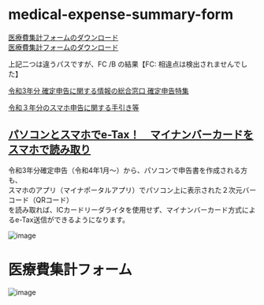 # medical-expense-summary-form

[医療費集計フォームのダウンロード](https://www.keisan.nta.go.jp/r3/syotoku/img/template/iryouhi_form_v3.xlsx)\
[医療費集計フォームのダウンロード](https://www.nta.go.jp/taxes/shiraberu/shinkoku/tokushu/iryouhi_form_v3.xlsx)

上記二つは違うパスですが、FC /B の結果【FC: 相違点は検出されませんでした】

[令和3年分 確定申告に関する情報の総合窓口 確定申告特集](https://www.nta.go.jp/taxes/shiraberu/shinkoku/tokushu/iryouhi-download.htm)

[令和３年分のスマホ申告に関する手引き等](https://www.nta.go.jp/taxes/shiraberu/shinkoku/tebiki/2021/kisairei/sp/index.htm)

## [パソコンとスマホでe-Tax！　マイナンバーカードをスマホで読み取り](https://www.nta.go.jp/taxes/shiraberu/shinkoku/tokushu/info-etax.htm)

令和3年分確定申告（令和4年1月～）から、パソコンで申告書を作成される方も、\
スマホのアプリ（マイナポータルアプリ）でパソコン上に表示された２次元バーコード（QRコード）\
を読み取れば、ICカードリーダライタを使用せず、マイナンバーカード方式によるe-Tax送信ができるようになります。

![image](https://user-images.githubusercontent.com/1501327/151666070-8f259032-42f6-46c8-8055-39b16e2e6ff9.png)

# 医療費集計フォーム

![image](https://user-images.githubusercontent.com/1501327/151666242-2e6d1443-eb75-4512-88f5-61ef6e57afcb.png)
